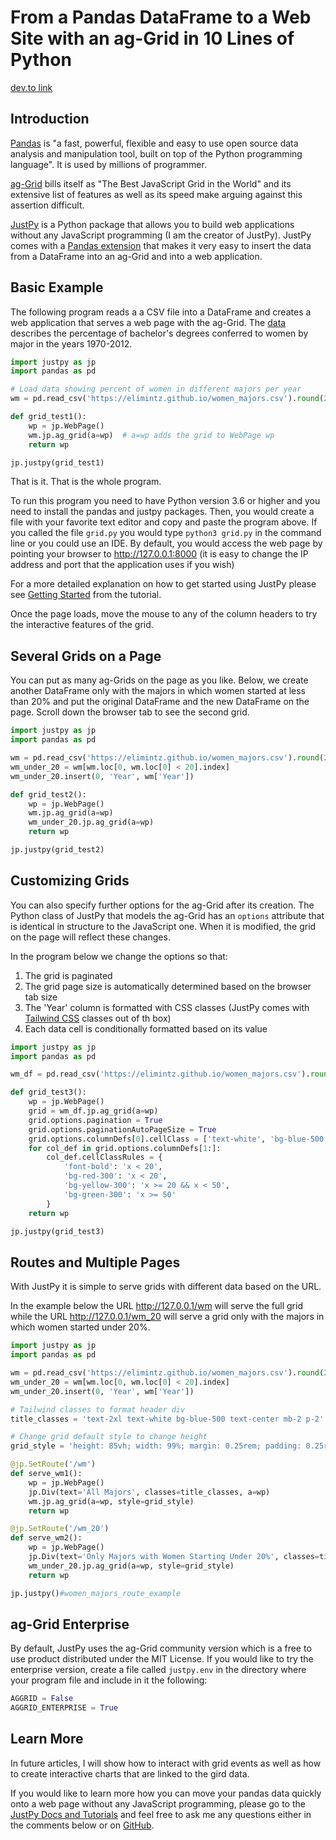 # From a Pandas DataFrame to a Web Site with an ag-Grid in 10 Lines of Python

[dev.to link](https://dev.to/elimintz/from-a-pandas-dataframe-to-a-web-site-with-an-ag-grid-in-10-lines-of-python-2a9b)

## Introduction

[Pandas](https://pandas.pydata.org/) is "a fast, powerful, flexible and easy to use open source data analysis and manipulation tool, built on top of the Python programming language". It is used by millions of programmer.

[ag-Grid](https://www.ag-grid.com/) bills itself as "The Best JavaScript Grid in the World" and its extensive list of features as well as its speed make arguing against this assertion difficult.

[JustPy](https://justpy.io) is a Python package that allows you to build web applications without any JavaScript programming (I am the creator of JustPy). JustPy comes with a [Pandas extension](https://pandas.pydata.org/pandas-docs/stable/development/extending.html) that makes it very easy to insert the data from a DataFrame into an ag-Grid and into a web application.

## Basic Example

The following program reads a a CSV file into a DataFrame and creates a web application that serves a web page with the ag-Grid. The [data](http://www.randalolson.com/2014/06/14/percentage-of-bachelors-degrees-conferred-to-women-by-major-1970-2012/) describes the percentage of bachelor's degrees conferred to women by major in the years 1970-2012.

```python
import justpy as jp
import pandas as pd

# Load data showing percent of women in different majors per year
wm = pd.read_csv('https://elimintz.github.io/women_majors.csv').round(2)

def grid_test1():
    wp = jp.WebPage()
    wm.jp.ag_grid(a=wp)  # a=wp adds the grid to WebPage wp
    return wp

jp.justpy(grid_test1)

```

That is it. That is the whole program.

To run this program you need to have Python version 3.6 or higher and you need to install the pandas and justpy packages. Then, you would create a file with your favorite text editor and copy and paste the program above. If you called the file `grid.py` you would type `python3 grid.py` in the command line or you could use an IDE. By default, you would access the web page by pointing your browser to http://127.0.0.1:8000 (it is easy to change the IP address and port that the application uses if you wish)

For a more detailed explanation on how to get started using JustPy please see [Getting Started](https://justpy.io/#/tutorial/getting_started) from the tutorial.

Once the page loads, move the mouse to any of the column headers to try the interactive features of the grid.

## Several Grids on a Page

You can put as many ag-Grids on the page as you like. Below, we create another DataFrame only with the majors in which women started at less than 20% and put the original DataFrame and the new DataFrame on the page. Scroll down the browser tab to see the second grid.

```python
import justpy as jp
import pandas as pd

wm = pd.read_csv('https://elimintz.github.io/women_majors.csv').round(2)
wm_under_20 = wm[wm.loc[0, wm.loc[0] < 20].index]
wm_under_20.insert(0, 'Year', wm['Year'])

def grid_test2():
    wp = jp.WebPage()
    wm.jp.ag_grid(a=wp)
    wm_under_20.jp.ag_grid(a=wp)
    return wp

jp.justpy(grid_test2)

```

## Customizing Grids

You can also specify further options for the ag-Grid after its creation. The Python class of JustPy that models the ag-Grid has an `options` attribute that is identical in structure to the JavaScript one. When it is modified, the grid on the page will reflect these changes.

In the program below we change the options so that:
 1) The grid is paginated
 2) The grid page size is automatically determined based on the browser tab size
 3) The 'Year' column is formatted with CSS classes (JustPy comes with [Tailwind CSS](https://tailwindcss.com/) classes out of th box)
 4) Each data cell is conditionally formatted based on its value


```python
import justpy as jp
import pandas as pd

wm_df = pd.read_csv('https://elimintz.github.io/women_majors.csv').round(2)

def grid_test3():
    wp = jp.WebPage()
    grid = wm_df.jp.ag_grid(a=wp)
    grid.options.pagination = True
    grid.options.paginationAutoPageSize = True
    grid.options.columnDefs[0].cellClass = ['text-white', 'bg-blue-500', 'hover:bg-blue-200']
    for col_def in grid.options.columnDefs[1:]:
        col_def.cellClassRules = {
            'font-bold': 'x < 20',
            'bg-red-300': 'x < 20',
            'bg-yellow-300': 'x >= 20 && x < 50',
            'bg-green-300': 'x >= 50'
        }
    return wp

jp.justpy(grid_test3)

```

## Routes and Multiple Pages

With JustPy it is simple to serve grids with different data based on the URL.

In the example below the URL http://127.0.0.1/wm will serve the full grid while the URL http://127.0.0.1/wm_20 will serve a grid only with the majors in which women started under 20%.


```python
import justpy as jp
import pandas as pd

wm = pd.read_csv('https://elimintz.github.io/women_majors.csv').round(2)
wm_under_20 = wm[wm.loc[0, wm.loc[0] < 20].index]
wm_under_20.insert(0, 'Year', wm['Year'])

# Tailwind classes to format header div
title_classes = 'text-2xl text-white bg-blue-500 text-center mb-2 p-2'

# Change grid default style to change height
grid_style = 'height: 85vh; width: 99%; margin: 0.25rem; padding: 0.25rem;'

@jp.SetRoute('/wm')
def serve_wm1():
    wp = jp.WebPage()
    jp.Div(text='All Majors', classes=title_classes, a=wp)
    wm.jp.ag_grid(a=wp, style=grid_style)
    return wp

@jp.SetRoute('/wm_20')
def serve_wm2():
    wp = jp.WebPage()
    jp.Div(text='Only Majors with Women Starting Under 20%', classes=title_classes, a=wp)
    wm_under_20.jp.ag_grid(a=wp, style=grid_style)
    return wp

jp.justpy()#women_majors_route_example
```

## ag-Grid Enterprise

By default, JustPy uses the ag-Grid community version which is a free to use product distributed under the MIT License. If you would like to try the enterprise version, create a file called `justpy.env` in the directory where your program file and include in it the following:

```python
AGGRID = False
AGGRID_ENTERPRISE = True
```

## Learn More

In future articles, I will show how to interact with grid events as well as how to create interactive charts that are linked to the gird data.

If you would like to learn more how you can move your pandas data quickly onto a web page without any JavaScript programming, please go to the [JustPy Docs and Tutorials](https://justpy.io/) and feel free to ask me any questions either in the comments below or on [GitHub](https://github.com/elimintz/justpy).

